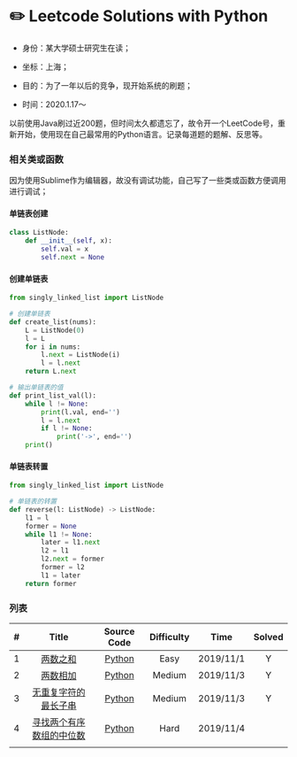 # :pencil2: Leetcode Solutions with Python
- 身份：某大学硕士研究生在读；

- 坐标：上海；

- 目的：为了一年以后的竞争，现开始系统的刷题；
- 时间：2020.1.17～

以前使用Java刷过近200题，但时间太久都遗忘了，故令开一个LeetCode号，重新开始，使用现在自己最常用的Python语言。记录每道题的题解、反思等。



### 相关类或函数

因为使用Sublime作为编辑器，故没有调试功能，自己写了一些类或函数方便调用进行调试；

#### 单链表创建

```python
class ListNode:
	def __init__(self, x):
		self.val = x
		self.next = None
```

#### 创建单链表

```python
from singly_linked_list import ListNode

# 创建单链表
def create_list(nums):
	L = ListNode(0)
	l = L
	for i in nums:
		l.next = ListNode(i)
		l = l.next
	return L.next

# 输出单链表的值
def print_list_val(l):
	while l != None:
		print(l.val, end='')
		l = l.next
		if l != None:
			print('->', end='') 
	print()
```

#### 单链表转置

```python
from singly_linked_list import ListNode

# 单链表的转置
def reverse(l: ListNode) -> ListNode:
	l1 = l
	former = None
	while l1 != None:
		later = l1.next
		l2 = l1
		l2.next = former
		former = l2
		l1 = later
	return former
```



### 列表

| # | Title | Source Code |  Difficulty | Time | Solved|
|:---:|:---:|:---:|:---:|:---:|:---:|
|1|[ 两数之和 ](https://github.com/BlackSpaceGZY/LeetCode/blob/master/idea/1.md)|[Python](https://github.com/BlackSpaceGZY/LeetCode/blob/master/Code/1.py)|Easy|2019/11/1| Y |
|2|[ 两数相加 ](https://github.com/BlackSpaceGZY/LeetCode/blob/master/idea/2.md)|[Python](https://github.com/BlackSpaceGZY/LeetCode/blob/master/Code/2.py)|Medium|2019/11/3| Y |
|3|[  无重复字符的最长子串 ](https://github.com/BlackSpaceGZY/LeetCode/blob/master/idea/3.md)|[Python](https://github.com/BlackSpaceGZY/LeetCode/blob/master/Code/3.py)|Medium|2019/11/3| Y |
|4|[  寻找两个有序数组的中位数 ](https://leetcode-cn.com/problems/median-of-two-sorted-arrays/submissions/)|[Python](https://github.com/BlackSpaceGZY/LeetCode/blob/master/Code/4.py)|Hard|2019/11/4|  |
||||||  |
